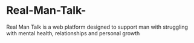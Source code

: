 # Real-Man-Talk-
Real Man Talk is a web platform designed to support man with struggling with mental health, relationships and personal growth 
